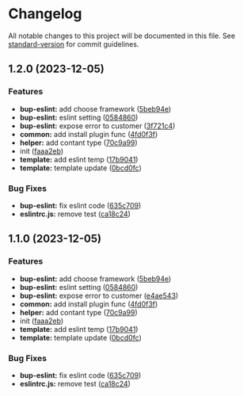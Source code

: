 # Changelog

All notable changes to this project will be documented in this file. See [standard-version](https://github.com/conventional-changelog/standard-version) for commit guidelines.

## 1.2.0 (2023-12-05)


### Features

* **bup-eslint:** add choose framework ([5beb94e](https://github.com/newObjectccc/bup/commit/5beb94e1ac582c97447bc4f9c4399fa923f469e9))
* **bup-eslint:** eslint setting ([0584860](https://github.com/newObjectccc/bup/commit/0584860686503100329d562cfb4ee1af5b808fdb))
* **bup-eslint:** expose error to customer ([3f721c4](https://github.com/newObjectccc/bup/commit/3f721c4e42dace1b2db049d4cbd7c61e29eeca39))
* **common:** add install plugin func ([4fd0f3f](https://github.com/newObjectccc/bup/commit/4fd0f3f91abc1859b46f07acce7a28ac857a6e04))
* **helper:** add contant type ([70c9a99](https://github.com/newObjectccc/bup/commit/70c9a9938626a739ff0fa4e66d50ab276ea09e8b))
* init ([faaa2eb](https://github.com/newObjectccc/bup/commit/faaa2eb8dd68347ad80857a7426c85e8eccb33b5))
* **template:** add eslint temp ([17b9041](https://github.com/newObjectccc/bup/commit/17b90414e42bd7b26b797ab8af2ccc12f727e710))
* **template:** template update ([0bcd0fc](https://github.com/newObjectccc/bup/commit/0bcd0fcf6760fb83162f626e6d5d3dd512a7c9b1))


### Bug Fixes

* **bup-eslint:** fix eslint code ([635c709](https://github.com/newObjectccc/bup/commit/635c7099acc6830b9d473d54e3e66c136f51c03d))
* **eslintrc.js:** remove test ([ca18c24](https://github.com/newObjectccc/bup/commit/ca18c24d611029f7d24539bde029b827a667ec5f))

## 1.1.0 (2023-12-05)


### Features

* **bup-eslint:** add choose framework ([5beb94e](https://github.com/newObjectccc/bup/commit/5beb94e1ac582c97447bc4f9c4399fa923f469e9))
* **bup-eslint:** eslint setting ([0584860](https://github.com/newObjectccc/bup/commit/0584860686503100329d562cfb4ee1af5b808fdb))
* **bup-eslint:** expose error to customer ([e4ae543](https://github.com/newObjectccc/bup/commit/e4ae5438349af6b1ba792c9f23b1430c83245a64))
* **common:** add install plugin func ([4fd0f3f](https://github.com/newObjectccc/bup/commit/4fd0f3f91abc1859b46f07acce7a28ac857a6e04))
* **helper:** add contant type ([70c9a99](https://github.com/newObjectccc/bup/commit/70c9a9938626a739ff0fa4e66d50ab276ea09e8b))
* init ([faaa2eb](https://github.com/newObjectccc/bup/commit/faaa2eb8dd68347ad80857a7426c85e8eccb33b5))
* **template:** add eslint temp ([17b9041](https://github.com/newObjectccc/bup/commit/17b90414e42bd7b26b797ab8af2ccc12f727e710))
* **template:** template update ([0bcd0fc](https://github.com/newObjectccc/bup/commit/0bcd0fcf6760fb83162f626e6d5d3dd512a7c9b1))


### Bug Fixes

* **bup-eslint:** fix eslint code ([635c709](https://github.com/newObjectccc/bup/commit/635c7099acc6830b9d473d54e3e66c136f51c03d))
* **eslintrc.js:** remove test ([ca18c24](https://github.com/newObjectccc/bup/commit/ca18c24d611029f7d24539bde029b827a667ec5f))

